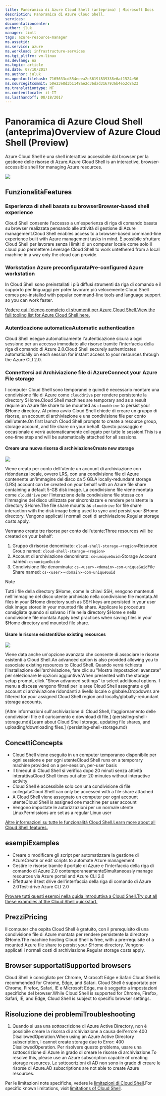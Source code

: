 ```yaml
---
title: Panoramica di Azure Cloud Shell (anteprima) | Microsoft Docs
description: Panoramica di Azure Cloud Shell.
services: 
documentationcenter: 
author: jluk
manager: timlt
tags: azure-resource-manager
ms.assetid: 
ms.service: azure
ms.workload: infrastructure-services
ms.tgt_pltfrm: vm-linux
ms.devlang: na
ms.topic: article
ms.date: 07/10/2017
ms.author: juluk
ms.openlocfilehash: 7165633cd354eeea2e3619f839338e6af1524e56
ms.sourcegitcommit: 50e23e8d3b1148ae2d36dad3167936b4e52c8a23
ms.translationtype: MT
ms.contentlocale: it-IT
ms.lasthandoff: 08/18/2017
---
```

# <a name="overview-of-azure-cloud-shell-preview"></a><span data-ttu-id="904ee-103">Panoramica di Azure Cloud Shell (anteprima)</span><span class="sxs-lookup"><span data-stu-id="904ee-103">Overview of Azure Cloud Shell (Preview)</span></span>
<span data-ttu-id="904ee-104">Azure Cloud Shell è una shell interattiva accessibile dal browser per la gestione delle risorse di Azure.</span><span class="sxs-lookup"><span data-stu-id="904ee-104">Azure Cloud Shell is an interactive, browser-accessible shell for managing Azure resources.</span></span>

![](media/overview-pic.png)

## <a name="features"></a><span data-ttu-id="904ee-105">Funzionalità</span><span class="sxs-lookup"><span data-stu-id="904ee-105">Features</span></span>
### <a name="browser-based-shell-experience"></a><span data-ttu-id="904ee-106">Esperienza di shell basata su browser</span><span class="sxs-lookup"><span data-stu-id="904ee-106">Browser-based shell experience</span></span>
<span data-ttu-id="904ee-107">Cloud Shell consente l'accesso a un'esperienza di riga di comando basata su browser realizzata pensando alle attività di gestione di Azure management.</span><span class="sxs-lookup"><span data-stu-id="904ee-107">Cloud Shell enables access to a browser-based command-line experience built with Azure management tasks in mind.</span></span> <span data-ttu-id="904ee-108">È possibile sfruttare Cloud Shell per lavorare senza i limiti di un computer locale come solo il cloud può permettere.</span><span class="sxs-lookup"><span data-stu-id="904ee-108">Leverage Cloud Shell to work untethered from a local machine in a way only the cloud can provide.</span></span>

### <a name="pre-configured-azure-workstation"></a><span data-ttu-id="904ee-109">Workstation Azure preconfigurata</span><span class="sxs-lookup"><span data-stu-id="904ee-109">Pre-configured Azure workstation</span></span>
<span data-ttu-id="904ee-110">In Cloud Shell sono preinstallati i più diffusi strumenti da riga di comando e il supporto per linguaggi per poter lavorare più velocemente.</span><span class="sxs-lookup"><span data-stu-id="904ee-110">Cloud Shell comes pre-installed with popular command-line tools and language support so you can work faster.</span></span>

[<span data-ttu-id="904ee-111">Vedere qui l'elenco completo di strumenti per Azure Cloud Shell.</span><span class="sxs-lookup"><span data-stu-id="904ee-111">View the full tooling list for Azure Cloud Shell here.</span></span>](features.md#tools)

### <a name="automatic-authentication"></a><span data-ttu-id="904ee-112">Autenticazione automatica</span><span class="sxs-lookup"><span data-stu-id="904ee-112">Automatic authentication</span></span>
<span data-ttu-id="904ee-113">Cloud Shell esegue automaticamente l'autenticazione sicura a ogni sessione per un accesso immediato alle risorse tramite l'interfaccia della riga di comando di Azure 2.0.</span><span class="sxs-lookup"><span data-stu-id="904ee-113">Cloud Shell securely authenticates automatically on each session for instant access to your resources through the Azure CLI 2.0.</span></span>

### <a name="connect-your-azure-file-storage"></a><span data-ttu-id="904ee-114">Connettersi ad Archiviazione file di Azure</span><span class="sxs-lookup"><span data-stu-id="904ee-114">Connect your Azure File storage</span></span>
<span data-ttu-id="904ee-115">I computer Cloud Shell sono temporanei e quindi è necessario montare una condivisione file di Azure come `clouddrive` per rendere persistente la directory $Home.</span><span class="sxs-lookup"><span data-stu-id="904ee-115">Cloud Shell machines are temporary and as a result require an Azure file share to be mounted as `clouddrive` to persist your $Home directory.</span></span>
<span data-ttu-id="904ee-116">Al primo avvio Cloud Shell chiede di creare un gruppo di risorse, un account di archiviazione e una condivisione file per conto dell'utente.</span><span class="sxs-lookup"><span data-stu-id="904ee-116">On first launch Cloud Shell prompts to create a resource group, storage account, and file share on your behalf.</span></span> <span data-ttu-id="904ee-117">Questo passaggio è occasionale e verrà automaticamente collegato per tutte le sessioni.</span><span class="sxs-lookup"><span data-stu-id="904ee-117">This is a one-time step and will be automatically attached for all sessions.</span></span> 

#### <a name="create-new-storage"></a><span data-ttu-id="904ee-118">Creare una nuova risorsa di archiviazione</span><span class="sxs-lookup"><span data-stu-id="904ee-118">Create new storage</span></span>
![](media/basic-storage.png)

<span data-ttu-id="904ee-119">Viene creato per conto dell'utente un account di archiviazione con ridondanza locale, ovvero LRS, con una condivisione file di Azure contenente un'immagine del disco da 5 GB.</span><span class="sxs-lookup"><span data-stu-id="904ee-119">A locally-redundant storage (LRS) account can be created on your behalf with an Azure file share containing a default 5-GB disk image.</span></span> <span data-ttu-id="904ee-120">La condivisione file viene montata come `clouddrive` per l'interazione della condivisione file stessa con l'immagine del disco utilizzata per sincronizzare e rendere persistente la directory $Home.</span><span class="sxs-lookup"><span data-stu-id="904ee-120">The file share mounts as `clouddrive` for file share interaction with the disk image being used to sync and persist your $Home directory.</span></span> <span data-ttu-id="904ee-121">Vengono applicati i normali costi di archiviazione.</span><span class="sxs-lookup"><span data-stu-id="904ee-121">Regular storage costs apply.</span></span>

<span data-ttu-id="904ee-122">Verranno create tre risorse per conto dell'utente:</span><span class="sxs-lookup"><span data-stu-id="904ee-122">Three resources will be created on your behalf:</span></span>
1. <span data-ttu-id="904ee-123">Gruppo di risorse denominato: `cloud-shell-storage-<region>`</span><span class="sxs-lookup"><span data-stu-id="904ee-123">Resource Group named: `cloud-shell-storage-<region>`</span></span>
2. <span data-ttu-id="904ee-124">Account di archiviazione denominato: `cs<uniqueGuid>`</span><span class="sxs-lookup"><span data-stu-id="904ee-124">Storage Account named: `cs<uniqueGuid>`</span></span>
3. <span data-ttu-id="904ee-125">Condivisione file denominata: `cs-<user>-<domain>-com-uniqueGuid`</span><span class="sxs-lookup"><span data-stu-id="904ee-125">File Share named: `cs-<user>-<domain>-com-uniqueGuid`</span></span>

> [!Note]
> <span data-ttu-id="904ee-126">Tutti i file della directory $Home, come le chiavi SSH, vengono mantenuti nell'immagine del disco utente archiviato nella condivisione file montata.</span><span class="sxs-lookup"><span data-stu-id="904ee-126">All files in your $Home directory such as SSH keys are persisted in your user disk image stored in your mounted file share.</span></span> <span data-ttu-id="904ee-127">Applicare le procedure consigliate quando si salvano i file nella directory $Home e nella condivisione file montata.</span><span class="sxs-lookup"><span data-stu-id="904ee-127">Apply best practices when saving files in your $Home directory and mounted file share.</span></span>

#### <a name="use-existing-resources"></a><span data-ttu-id="904ee-128">Usare le risorse esistenti</span><span class="sxs-lookup"><span data-stu-id="904ee-128">Use existing resources</span></span>
![](media/advanced-storage.png)

<span data-ttu-id="904ee-129">Viene data anche un'opzione avanzata che consente di associare le risorse esistenti a Cloud Shell.</span><span class="sxs-lookup"><span data-stu-id="904ee-129">An advanced option is also provided allowing you to associate existing resources to Cloud Shell.</span></span> <span data-ttu-id="904ee-130">Quando verrà richiesta l'installazione dell'archiviazione, fare clic su "Mostra impostazioni avanzate" per selezionare le opzioni aggiuntive.</span><span class="sxs-lookup"><span data-stu-id="904ee-130">When presented with the storage setup prompt, click "Show advanced settings" to select additional options.</span></span> <span data-ttu-id="904ee-131">I menu a discesa vengono filtrati per le aree Cloud Shell assegnate e gli account di archiviazione ridondanti a livello locale o globale.</span><span class="sxs-lookup"><span data-stu-id="904ee-131">Dropdowns are filtered for your assigned Cloud Shell region and locally/globally-redundant storage accounts.</span></span>

<span data-ttu-id="904ee-132">[Altre informazioni sull'archiviazione di Cloud Shell, l'aggiornamento delle condivisioni file e il caricamento e download di file.] (persisting-shell-storage.md)</span><span class="sxs-lookup"><span data-stu-id="904ee-132">[Learn about Cloud Shell storage, updating file shares, and uploading/downloading files.] (persisting-shell-storage.md)</span></span>

## <a name="concepts"></a><span data-ttu-id="904ee-133">Concetti</span><span class="sxs-lookup"><span data-stu-id="904ee-133">Concepts</span></span>
* <span data-ttu-id="904ee-134">Cloud Shell viene eseguito in un computer temporaneo disponibile per ogni sessione e per ogni utente</span><span class="sxs-lookup"><span data-stu-id="904ee-134">Cloud Shell runs on a temporary machine provided on a per-session, per-user basis</span></span>
* <span data-ttu-id="904ee-135">Il timeout di Cloud Shell si verifica dopo 20 minuti senza attività interattiva</span><span class="sxs-lookup"><span data-stu-id="904ee-135">Cloud Shell times out after 20 minutes without interactive activity</span></span>
* <span data-ttu-id="904ee-136">Cloud Shell è accessibile solo con una condivisione di file collegata</span><span class="sxs-lookup"><span data-stu-id="904ee-136">Cloud Shell can only be accessed with a file share attached</span></span>
* <span data-ttu-id="904ee-137">A Cloud Shell viene assegnato un computer per ogni account utente</span><span class="sxs-lookup"><span data-stu-id="904ee-137">Cloud Shell is assigned one machine per user account</span></span>
* <span data-ttu-id="904ee-138">Vengono impostate le autorizzazioni per un normale utente Linux</span><span class="sxs-lookup"><span data-stu-id="904ee-138">Permissions are set as a regular Linux user</span></span>

[<span data-ttu-id="904ee-139">Altre informazioni su tutte le funzionalità Cloud Shell.</span><span class="sxs-lookup"><span data-stu-id="904ee-139">Learn more about all Cloud Shell features.</span></span>](features.md)

## <a name="examples"></a><span data-ttu-id="904ee-140">esempi</span><span class="sxs-lookup"><span data-stu-id="904ee-140">Examples</span></span>
* <span data-ttu-id="904ee-141">Creare o modificare gli script per automatizzare la gestione di Azure</span><span class="sxs-lookup"><span data-stu-id="904ee-141">Create or edit scripts to automate Azure management</span></span>
* <span data-ttu-id="904ee-142">Gestire le risorse tramite il portale di Azure e l'interfaccia della riga di comando di Azure 2.0 contemporaneamente</span><span class="sxs-lookup"><span data-stu-id="904ee-142">Simultaneously manage resources via Azure portal and Azure CLI 2.0</span></span>
* <span data-ttu-id="904ee-143">Effettuare il test drive dell'interfaccia della riga di comando di Azure 2.0</span><span class="sxs-lookup"><span data-stu-id="904ee-143">Test-drive Azure CLI 2.0</span></span>

[<span data-ttu-id="904ee-144">Provare tutti questi esempi nella guida introduttiva a Cloud Shell.</span><span class="sxs-lookup"><span data-stu-id="904ee-144">Try out all these examples at the Cloud Shell quickstart.</span></span>](quickstart.md)

## <a name="pricing"></a><span data-ttu-id="904ee-145">Prezzi</span><span class="sxs-lookup"><span data-stu-id="904ee-145">Pricing</span></span>
<span data-ttu-id="904ee-146">Il computer che ospita Cloud Shell è gratuito, con il prerequisito di una condivisione file di Azure montata per rendere persistente la directory $Home.</span><span class="sxs-lookup"><span data-stu-id="904ee-146">The machine hosting Cloud Shell is free, with a pre-requisite of a mounted Azure file share to persist your $Home directory.</span></span> <span data-ttu-id="904ee-147">Vengono applicati i normali costi di archiviazione.</span><span class="sxs-lookup"><span data-stu-id="904ee-147">Regular storage costs apply.</span></span>

## <a name="supported-browsers"></a><span data-ttu-id="904ee-148">Browser supportati</span><span class="sxs-lookup"><span data-stu-id="904ee-148">Supported browsers</span></span>
<span data-ttu-id="904ee-149">Cloud Shell è consigliato per Chrome, Microsoft Edge e Safari.</span><span class="sxs-lookup"><span data-stu-id="904ee-149">Cloud Shell is recommended for Chrome, Edge, and Safari.</span></span> <span data-ttu-id="904ee-150">Cloud Shell è supportato per Chrome, Firefox, Safari, IE e Microsoft Edge, ma è soggetto a impostazioni specifiche del browser.</span><span class="sxs-lookup"><span data-stu-id="904ee-150">While Cloud Shell is supported for Chrome, Firefox, Safari, IE, and Edge, Cloud Shell is subject to specific browser settings.</span></span>

## <a name="troubleshooting"></a><span data-ttu-id="904ee-151">Risoluzione dei problemi</span><span class="sxs-lookup"><span data-stu-id="904ee-151">Troubleshooting</span></span>
1. <span data-ttu-id="904ee-152">Quando si usa una sottoscrizione di Azure Active Directory, non è possibile creare la risorsa di archiviazione a causa dell'errore 400 DisallowedOperation.</span><span class="sxs-lookup"><span data-stu-id="904ee-152">When using an Azure Active Directory subscription, I cannot create storage due to Error: 400 DisallowedOperation.</span></span> <span data-ttu-id="904ee-153">Per risolvere questo problema, usare una sottoscrizione di Azure in grado di creare le risorse di archiviazione.</span><span class="sxs-lookup"><span data-stu-id="904ee-153">To resolve this, please use an Azure subscription capable of creating storage resources.</span></span> <span data-ttu-id="904ee-154">Le sottoscrizioni di AD non sono in grado di creare le risorse di Azure.</span><span class="sxs-lookup"><span data-stu-id="904ee-154">AD subscriptions are not able to create Azure resources.</span></span>

<span data-ttu-id="904ee-155">Per le limitazioni note specifiche, vedere le [limitazioni di Cloud Shell](limitations.md).</span><span class="sxs-lookup"><span data-stu-id="904ee-155">For specific known limitations, visit [limitations of Cloud Shell](limitations.md).</span></span>
